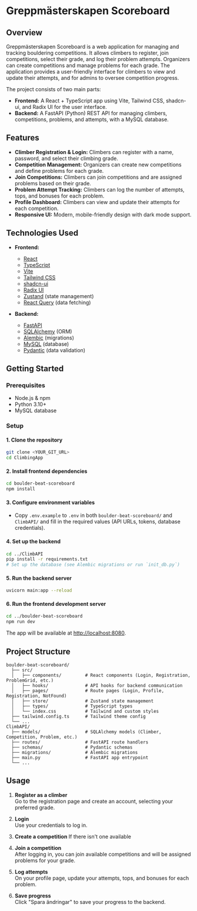 # Greppmästerskapen Scoreboard

## Overview

Greppmästerskapen Scoreboard is a web application for managing and tracking bouldering competitions. It allows climbers to register, join competitions, select their grade, and log their problem attempts. Organizers can create competitions and manage problems for each grade. The application provides a user-friendly interface for climbers to view and update their attempts, and for admins to oversee competition progress.

The project consists of two main parts:

- **Frontend:** A React + TypeScript app using Vite, Tailwind CSS, shadcn-ui, and Radix UI for the user interface.
- **Backend:** A FastAPI (Python) REST API for managing climbers, competitions, problems, and attempts, with a MySQL database.

## Features

- **Climber Registration & Login:** Climbers can register with a name, password, and select their climbing grade.
- **Competition Management:** Organizers can create new competitions and define problems for each grade.
- **Join Competitions:** Climbers can join competitions and are assigned problems based on their grade.
- **Problem Attempt Tracking:** Climbers can log the number of attempts, tops, and bonuses for each problem.
- **Profile Dashboard:** Climbers can view and update their attempts for each competition.
- **Responsive UI:** Modern, mobile-friendly design with dark mode support.

## Technologies Used

- **Frontend:**  
  - [React](https://react.dev/)
  - [TypeScript](https://www.typescriptlang.org/)
  - [Vite](https://vitejs.dev/)
  - [Tailwind CSS](https://tailwindcss.com/)
  - [shadcn-ui](https://ui.shadcn.com/)
  - [Radix UI](https://www.radix-ui.com/)
  - [Zustand](https://zustand-demo.pmnd.rs/) (state management)
  - [React Query](https://tanstack.com/query/latest) (data fetching)

- **Backend:**  
  - [FastAPI](https://fastapi.tiangolo.com/)
  - [SQLAlchemy](https://www.sqlalchemy.org/) (ORM)
  - [Alembic](https://alembic.sqlalchemy.org/) (migrations)
  - [MySQL](https://www.mysql.com/) (database)
  - [Pydantic](https://docs.pydantic.dev/) (data validation)

## Getting Started

### Prerequisites

- Node.js & npm
- Python 3.10+
- MySQL database

### Setup

#### 1. Clone the repository

```sh
git clone <YOUR_GIT_URL>
cd ClimbingApp
```

#### 2. Install frontend dependencies

```sh
cd boulder-beat-scoreboard
npm install
```

#### 3. Configure environment variables

- Copy `.env.example` to `.env` in both `boulder-beat-scoreboard/` and `ClimbAPI/` and fill in the required values (API URLs, tokens, database credentials).

#### 4. Set up the backend

```sh
cd ../ClimbAPI
pip install -r requirements.txt
# Set up the database (see Alembic migrations or run `init_db.py`)
```

#### 5. Run the backend server

```sh
uvicorn main:app --reload
```

#### 6. Run the frontend development server

```sh
cd ../boulder-beat-scoreboard
npm run dev
```

The app will be available at [http://localhost:8080](http://localhost:8080).

## Project Structure

```
boulder-beat-scoreboard/
  ├── src/
  │   ├── components/         # React components (Login, Registration, ProblemGrid, etc.)
  │   ├── hooks/              # API hooks for backend communication
  │   ├── pages/              # Route pages (Login, Profile, Registration, NotFound)
  │   ├── store/              # Zustand state management
  │   ├── types/              # TypeScript types
  │   └── index.css           # Tailwind and custom styles
  ├── tailwind.config.ts      # Tailwind theme config
  └── ...
ClimbAPI/
  ├── models/                 # SQLAlchemy models (Climber, Competition, Problem, etc.)
  ├── routes/                 # FastAPI route handlers
  ├── schemas/                # Pydantic schemas
  ├── migrations/             # Alembic migrations
  ├── main.py                 # FastAPI app entrypoint
  └── ...
```

## Usage

1. **Register as a climber**  
   Go to the registration page and create an account, selecting your preferred grade.

2. **Login**  
   Use your credentials to log in.

3. **Create a competition**
    If there isn't one available

4. **Join a competition**  
   After logging in, you can join available competitions and will be assigned problems for your grade.

5. **Log attempts**  
   On your profile page, update your attempts, tops, and bonuses for each problem.

6. **Save progress**  
   Click "Spara ändringar" to save your progress to the backend.
